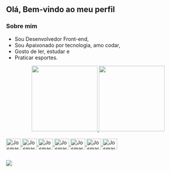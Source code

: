 ## Olá, Bem-vindo ao meu perfil
### Sobre mim
- Sou Desenvolvedor Front-end,
-  Sou Apaixonado por tecnologia, amo codar,
-  Gosto de ler, estudar e
-  Praticar esportes.
 
<div align="center">
    <a href="https://github.com/josmariocirqueira">
        <img height="180em"
            src="https://github-readme-stats.vercel.app/api?username=josmariocirqueira&show_icons=true&theme=tokyonight&include_all_commits=true&count_private=true" />
        <img height="180em"
            src="https://github-readme-stats.vercel.app/api/top-langs/?username=josmariocirqueira&layout=compact&langs_count=7&theme=tokyonight" />
</div>

<div style="display: inline_block"><br>
    <img align="center" alt="Josmario-git" height="30" width="40"
        src="https://cdn.jsdelivr.net/gh/devicons/devicon/icons/git/git-original-wordmark.svg" />
    <img align="center" alt="Josmario-github" height="30" width="40"
        src="https://cdn.jsdelivr.net/gh/devicons/devicon/icons/github/github-original-wordmark.svg" />
    <img align="center" alt="Josmario-html" height="30" width="40"
        src="https://cdn.jsdelivr.net/gh/devicons/devicon/icons/html5/html5-original-wordmark.svg" />
    <img align="center" alt="Josmario-css" height="30" width="40"
        src="https://cdn.jsdelivr.net/gh/devicons/devicon/icons/css3/css3-original-wordmark.svg" />
    <img align="center" alt="Josmario-js" height="30" width="40"
        src="https://cdn.jsdelivr.net/gh/devicons/devicon/icons/javascript/javascript-original.svg" />
    <img align="center" alt="Josmario-react" height="30" width="40"
        src="https://cdn.jsdelivr.net/gh/devicons/devicon/icons/react/react-original-wordmark.svg" />
    <img align="center" alt="Josmario-nodejs" height="30" width="40"
        src="https://cdn.jsdelivr.net/gh/devicons/devicon/icons/nodejs/nodejs-original.svg" />
</div>

##

<div>
    <a href="https://www.linkedin.com/in/josmario-cirqueira-dos-santos-046b66217" target="_blank"><img
            src="https://img.shields.io/badge/-LinkedIn-%230077B5?style=for-the-badge&logo=linkedin&logoColor=white"
            target="_blank"></a>
</div>
